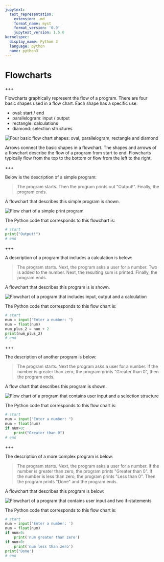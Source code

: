 ```yaml
---
jupytext:
  text_representation:
    extension: .md
    format_name: myst
    format_version: '0.9'
    jupytext_version: 1.5.0
kernelspec:
  display_name: Python 3
  language: python
  name: python3
---
```


# Flowcharts

+++

Flowcharts graphically represent the flow of a program. There are four basic shapes used in a flow chart. Each shape has a specific use:

 * oval: start / end
 * parallelogram: input / output
 * rectangle: calculations
 * diamond: selection structures

![Four basic flow chart shapes: oval, parallelogram, rectangle and diamond](images/four_flow_chart_shapes.png)

 Arrows connect the basic shapes in a flowchart. The shapes and arrows of a flowchart describe the flow of a program from start to end. Flowcharts typically flow from the top to the bottom or flow from the left to the right.

+++

Below is the description of a simple program:

 > The program starts. Then the program prints out "Output!". Finally, the program ends.

A flowchart that describes this simple program is shown.

![Flow chart of a simple print program](images/flow_chart_simple_print_program.png)

The Python code that corresponds to this flowchart is:

```python
# start
print("Output!")
# end
```

+++

A description of a program that includes a calculation is below:

 > The program starts. Next, the program asks a user for a number. Two is added to the number. Next, the resulting sum is printed. Finally, the program ends.

A flowchart that describes this program is is shown.

![Flowchart of a program that includes input, output and a calculation](images/flow_chart_calculation_program.png)

The Python code that corresponds to this flow chart is:

```python
# start
num = input("Enter a number: ")
num = float(num)
num_plus_2 = num + 2
print(num_plus_2)
# end
```

+++

The description of another program is below:

 > The program starts. Next the program asks a user for a number. If the number is greater than zero, the program prints "Greater than 0", then the program ends.

A flow chart that describes this program is shown.

![Flow chart of a program that contains user input and a selection structure](images/flow_chart_simple_user_input_program.png)

The Python code that corresponds to this flow chart is:

```python
# start
num = input("Enter a number: ")
num = float(num)
if num>0:
    print("Greater than 0")
# end
```

+++

The description of a more complex program is below:

 > The program starts. Next, the program asks a user for a number. If the number is greater than zero, the program prints "Greater than 0". If the number is less than zero, the program prints "Less than 0". Then the program prints "Done" and the program ends.

A flowchart that describes this program is below:

![Flowchart of a program that contains user input and two if-statements](images/flow_chart_more_complex_user_input_program.png)

The Python code that corresponds to this flow chart is:

```python
# start
num = input('Enter a number: ')
num = float(num)
if num>0:
    print('num greater than zero')
if num<0:
    print('num less than zero')
print('Done')
# end
```

```{code-cell} ipython3

```
